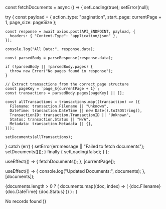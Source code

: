 const fetchDocuments = async () => {
  setLoading(true);
  setError(null);

  try {
    const payload = {
      action_type: "pagination",
      start_page: currentPage + 1,
      page_size: pageSize
    };

    const response = await axios.post(API_ENDPOINT, payload, {
      headers: { "Content-Type": "application/json" },
    });

    console.log("All Data:", response.data);

    const parsedBody = parseResponse(response.data);

    if (!parsedBody || !parsedBody.pages) {
      throw new Error("No pages found in response");
    }

    // Extract transactions from the correct page structure
    const pageKey = `page_${currentPage + 1}`;
    const transactions = parsedBody.pages[pageKey] || [];

    const allTransactions = transactions.map((transaction) => ({
      Filename: transaction.Filename || "Unknown",
      DateTime: transaction.DateTime || new Date().toISOString(),
      TransactionID: transaction.TransactionID || "Unknown",
      Status: transaction.Status || "N/A",
      Metadata: transaction.Metadata || {},
    }));

    setDocuments(allTransactions);
  } catch (err) {
    setError(err.message || "Failed to fetch documents");
    setDocuments([]);
  } finally {
    setLoading(false);
  }
};



useEffect(() => {
  fetchDocuments();
}, [currentPage]);

useEffect(() => {
  console.log("Updated Documents:", documents);
}, [documents]);



{documents.length > 0 ? (
  documents.map((doc, index) => (
    <tr key={index}>
      <td>{doc.Filename}</td>
      <td>{doc.DateTime}</td>
      <td>{doc.Status}</td>
    </tr>
  ))
) : (
  <tr>
    <td colSpan="3">No records found</td>
  </tr>
)}
